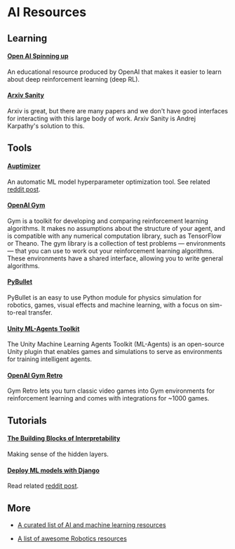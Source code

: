 # AI Resources

## Learning

#### [Open AI Spinning up](https://spinningup.openai.com/en/latest/index.html)
An educational resource produced by OpenAI that makes it easier to learn about deep reinforcement learning (deep RL).

#### [Arxiv Sanity](http://www.arxiv-sanity.com/)
Arxiv is great, but there are many papers and we don't have good interfaces for interacting with this large body of work. Arxiv Sanity is Andrej Karpathy's solution to this.

## Tools

#### [Auptimizer](https://github.com/LGE-ARC-AdvancedAI/auptimizer)
An automatic ML model hyperparameter optimization tool. See related [reddit post](https://www.reddit.com/r/MachineLearning/comments/duul7r/p_auptimizer_a_faster_easier_way_to_do_hpo/).

#### [OpenAI Gym](http://gym.openai.com/)
Gym is a toolkit for developing and comparing reinforcement learning algorithms. It makes no assumptions about the structure of your agent, and is compatible with any numerical computation library, such as TensorFlow or Theano. The gym library is a collection of test problems — environments — that you can use to work out your reinforcement learning algorithms. These environments have a shared interface, allowing you to write general algorithms.

#### [PyBullet](https://docs.google.com/document/d/10sXEhzFRSnvFcl3XxNGhnD4N2SedqwdAvK3dsihxVUA/edit#)
PyBullet is an easy to use Python module for physics simulation for robotics, games, visual effects and machine learning, with a focus on sim-to-real transfer.

#### [Unity ML-Agents Toolkit](https://github.com/Unity-Technologies/ml-agents)
The Unity Machine Learning Agents Toolkit (ML-Agents) is an open-source Unity plugin that enables games and simulations to serve as environments for training intelligent agents.

#### [OpenAI Gym Retro](https://github.com/openai/retro)
Gym Retro lets you turn classic video games into Gym environments for reinforcement learning and comes with integrations for ~1000 games.

## Tutorials

#### [The Building Blocks of Interpretability](https://distill.pub/2018/building-blocks/)
Making sense of the hidden layers.

#### [Deploy ML models with Django](https://www.deploymachinelearning.com/)
Read related [reddit post](https://www.reddit.com/r/MachineLearning/comments/dsvk20/p_deploy_machine_learning_models_with_django/).

## More

* [A curated list of AI and machine learning resources](https://medium.com/machine-learning-in-practice/my-curated-list-of-ai-and-machine-learning-resources-from-around-the-web-9a97823b8524)

* [A list of awesome Robotics resources](https://github.com/kiloreux/awesome-robotics)
